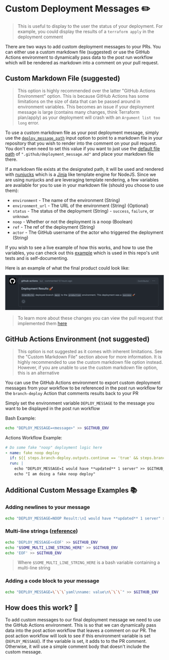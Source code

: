 # Custom Deployment Messages ✏️

> This is useful to display to the user the status of your deployment. For example, you could display the results of a `terraform apply` in the deployment comment

There are two ways to add custom deployment messages to your PRs. You can either use a custom markdown file (suggested) or use the GitHub Actions environment to dynamically pass data to the post run workflow which will be rendered as markdown into a comment on your pull request.

## Custom Markdown File (suggested)

> This option is highly recommended over the latter "GitHub Actions Environment" option. This is because GitHub Actions has some limitations on the size of data that can be passed around in environment variables. This becomes an issue if your deployment message is large (contains many changes, think Terraform plan/apply) as your deployment will crash with an `Argument list too long` error.

To use a custom markdown file as your post deployment message, simply use the [`deploy_message_path`](https://github.com/github/branch-deploy/blob/37b50ea86202af7b5505b62bf3eb326da0614b60/action.yml#L124-L127) input option to point to a markdown file in your repository that you wish to render into the comment on your pull request. You don't even need to set this value if you want to just use the [default file path](https://github.com/github/branch-deploy/blob/37b50ea86202af7b5505b62bf3eb326da0614b60/action.yml#L127) of `".github/deployment_message.md"` and place your markdown file there.

If a markdown file exists at the designated path, it will be used and rendered with [nunjucks](http://mozilla.github.io/nunjucks/) which is a [Jinja](https://jinja.palletsprojects.com/en/3.1.x/) like template engine for NodeJS. Since we are using nunjucks and are leveraging template rendering, a few variables are available for you to use in your markdown file (should you choose to use them):

- `environment` - The name of the environment (String)
- `environment_url` - The URL of the environment (String) {Optional}
- `status` - The status of the deployment (String) - `success`, `failure`, or `unknown`
- `noop` - Whether or not the deployment is a noop (Boolean)
- `ref` - The ref of the deployment (String)
- `actor` - The GitHub username of the actor who triggered the deployment (String)

If you wish to see a live example of how this works, and how to use the variables, you can check out this [example](https://github.com/github/branch-deploy/blob/37b50ea86202af7b5505b62bf3eb326da0614b60/__tests__/templates/test_deployment_message.md) which is used in this repo's unit tests and is self-documenting.

Here is an example of what the final product could look like:

![Example of custom deployment message](assets/custom-comment.png)

> To learn more about these changes you can view the pull request that implemented them [here](https://github.com/github/branch-deploy/pull/174)

## GitHub Actions Environment (not suggested)

> This option is not suggested as it comes with inherent limitations. See the "Custom Markdown File" section above for more information. It is highly recommended to use the custom markdown file option instead. However, if you are unable to use the custom markdown file option, this is an alternative

You can use the GitHub Actions environment to export custom deployment messages from your workflow to be referenced in the post run workflow for the `branch-deploy` Action that comments results back to your PR

Simply set the environment variable `DEPLOY_MESSAGE` to the message you want to be displayed in the post run workflow

Bash Example:

```bash
echo "DEPLOY_MESSAGE=<message>" >> $GITHUB_ENV
```

Actions Workflow Example:

```yaml
# Do some fake "noop" deployment logic here
- name: fake noop deploy
  if: ${{ steps.branch-deploy.outputs.continue == 'true' && steps.branch-deploy.outputs.noop == 'true' }}
  run: |
    echo "DEPLOY_MESSAGE=I would have **updated** 1 server" >> $GITHUB_ENV
    echo "I am doing a fake noop deploy"
```

## Additional Custom Message Examples 📚

### Adding newlines to your message

```bash
echo "DEPLOY_MESSAGE=NOOP Result:\nI would have **updated** 1 server" >> $GITHUB_ENV
```

### Multi-line strings ([reference](https://docs.github.com/en/actions/using-workflows/workflow-commands-for-github-actions#example-2))

```bash
echo 'DEPLOY_MESSAGE<<EOF' >> $GITHUB_ENV
echo "$SOME_MULTI_LINE_STRING_HERE" >> $GITHUB_ENV
echo 'EOF' >> $GITHUB_ENV
```

> Where `$SOME_MULTI_LINE_STRING_HERE` is a bash variable containing a multi-line string

### Adding a code block to your message

```bash
echo "DEPLOY_MESSAGE=\`\`\`yaml\nname: value\n\`\`\`" >> $GITHUB_ENV
```

## How does this work? 🤔

To add custom messages to our final deployment message we need to use the GitHub Actions environment. This is so that we can dynamically pass data into the post action workflow that leaves a comment on our PR. The post action workflow will look to see if this environment variable is set (`DEPLOY_MESSAGE`). If the variable is set, it adds to to the PR comment. Otherwise, it will use a simple comment body that doesn't include the custom message.

